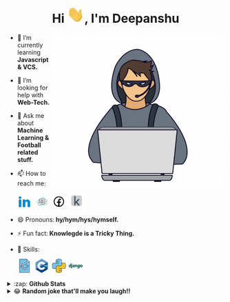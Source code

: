 <h1 align="center">Hi <img src="https://raw.githubusercontent.com/ABSphreak/ABSphreak/master/gifs/Hi.gif" width="40px" />, I'm Deepanshu</h1>


<img align="right" alt="GIF" src="images/github-profile.png" width="400" height="360" />


 - 🌱 I’m currently learning<strong> Javascript & VCS.</strong>
 - 🤔 I’m looking for help with <strong>Web-Tech.</strong>
 - 💬 Ask me about<strong> Machine Learning & Football related stuff.</strong>
 
 - 📫 How to reach me:   
 
    
      <a href="https://www.linkedin.com/in/deepanshuraj799/" target="_blank"><img src="animations/linkedin-bounce_192.gif" height="32px;" width="32px;" /></a>&nbsp;&nbsp;<a href="https://www.instagram.com/_d_eepanshu/" target="_blank"><img src="images/instagram.png" height="32px;" width="32px;"/></a>&nbsp;&nbsp;<a href="https://www.facebook.com/deepanshu711/" target="_blank"><img src="animations/facebook-circled-shake_128.gif" height="32px;" width="32px;"/></a>&nbsp;&nbsp;<a href="https://www.kaggle.com/davalpha" target="_blank"><img src="images/Kaggle.png" height="36px;" width="36px;"/></a>  
 
 - 😄 Pronouns:<strong> hy/hym/hys/hymself.</strong>
 - ⚡ Fun fact:<strong> Knowlegde is a Tricky Thing.</strong>
 
 - 🚀 Skills:
 
      <a href="https://en.wikipedia.org/wiki/C_(programming_language)"><img src="images/c-document.png"/></a>&nbsp;&nbsp;<a href="https://en.wikipedia.org/wiki/C%2B%2B"><img src="images/c-.png"/></a>&nbsp;&nbsp;<a href="https://www.python.org/"><img src="images/python.png"/></a>&nbsp;&nbsp;<a href="https://www.djangoproject.com/"><img src="images/icons8-django-32.png"></a>
 

<details>
 <summary>:zap: <strong>Github Stats</strong> </summary>
 <br>
 
<p align="left"><img src="https://github-readme-stats.vercel.app/api?username=deepanshu-Raj&count_private=true&show_icons=true&theme=onedark" style="width:50%;"/></p>
</details>

<details>
 <summary>😂 <strong>Random joke that'll make you laugh!!</strong> </summary>
   <br>
 
   ![Jokes Card](https://readme-jokes.vercel.app/api)
</details>
